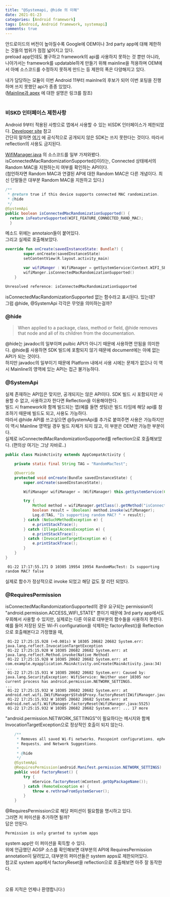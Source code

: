 ```yaml
---
title: "@Systemapi, @hide 의 이해"
date: 2021-01-23
categories: [Android framework]
tags: [Android, Android framework, systemapi]
comments: true
---
```



안드로이드의 버전이 높아질수록 Google에 OEM이나 3rd party app에 대해 제한하는 것들의 범위가 점점 넓어지고 있다.  
preload app인데도 불구하고 framework의 api를 사용하지 못하는 것 뿐만 아니라, 나아가서는 framework를 updatable하게 만들기 위해 mainline을 적용하며 OEM에서 아예 소스코드를 수정하지 못하게 만드는 등 제한의 폭은 다양해지고 있다.

내가 담당하는 모듈이 이번 Android 11부터 mainlne의 후보가 되어 이번 포팅을 진행하며 쓰지 못했던 api가 종종 있었다.  
([Mainline과 apex](https://android-developers.googleblog.com/2019/05/fresher-os-with-projects-treble-and-mainline.html) 에 대한 설명은 링크를 참조)
<br>
<br>

### 비SKD 인터페이스 제한사항
Android 9부터 적용된 사항으로 앱에서 사용할 수 있는 비SDK 인터페이스가 제한되었다.
[Developer site](https://developer.android.com/distribute/best-practices/develop/restrictions-non-sdk-interfaces?hl=ko) 참고  
간단히 말하면 [여기](https://developer.android.com/reference/packages?hl=ko) 에 공식적으로 공개되지 않은 SDK는 쓰지 못한다는 것이다. 따라서 reflection의 사용도 금지된다.



[WifiManager.java](https://android.googlesource.com/platform/frameworks/base/+/refs/heads/android11-release/wifi/java/android/net/wifi/WifiManager.java) 의 소스코드를 일부 가져와봤다.  
isConnectedMacRandomizationSupported()이라는, Connected 상태에서의 Random MAC을 지원하는지 여부를 확인하는 API이다.  
(첨언하자면 Random MAC과 연결된 AP에 대한 Random MAC은 다른 개념이다. 최신 단말들은 대부분 Random MAC을 지원하고 있다.)  
```java
/**
 * @return true if this device supports connected MAC randomization.
 * @hide
 */
@SystemApi
public boolean isConnectedMacRandomizationSupported() {
  return isFeatureSupported(WIFI_FEATURE_CONNECTED_RAND_MAC);
  }
 ```
 
메소드 위에는 annotaion들이 붙어있다.  
그리고 실제로 호출해보았다.

```kotlin
override fun onCreate(savedInstanceState: Bundle?) {
        super.onCreate(savedInstanceState)
        setContentView(R.layout.activity_main)

        var wifiManger : WifiManager = getSystemService(Context.WIFI_SERVICE) as WifiManager
        wifiManger.isConnectedMacRandomizationSupported()
    }
```

```kotlin
Unresolved reference: isConnectedMacRandomizationSupported
```
isConnectedMacRandomizationSupported 없는 함수라고 표시된다.
있는데?  
그럼 @hide, @SystemApi 각각은 무엇을 의미하는걸까?


### @hide
>When applied to a package, class, method or field, @hide removes that node and all of its children from the documentation.

@hide는 javadoc의 일부이며 pulbic API가 아니기 때문에 사용하면 안됨을 의미한다.
@hide를 사용하면 SDK 빌드에 포함되지 않기 때문에 document에는 아예 없는 API가 되는 것이다.  
하지만 javadoc의 일부이기 때문에 Platform 내에서 사용 시에는 문제가 없으나 이 역시 Mainline의 영역에 있는 API는 접근 불가능하다.  

 
### @SystemApi
실제 존재하는 API임은 맞지만, 공개되지는 않은 API이다.
SDK 빌드 시 포함되지만 사용할 수 없고, 사용하고자 한다면 Reflection을 이용해야한다.  
빌드 시 framework와 함께 빌드되는 앱(예를 들면 셋팅)은 빌드 타임에 해당 api를 참조하기 때문에 빌드도 되고, 사용도 가능하다.  
따라서 @hide API를 쓰고싶으면 @SystemApi를 추가로 붙여주면 사용은 가능하지만 이 역시 Mainline 영역일 경우 빌드 자체가 되지 않고, 이 부분은 OEM만 가능한 부분이다.  
실제로 isConnectedMacRandomizationSupported를 reflection으로 호출해보았다. (편의상 여기는 그냥 자바로..)  

```java
public class MainActivity extends AppCompatActivity {

    private static final String TAG = "RandomMacTest";

    @Override
    protected void onCreate(Bundle savedInstanceState) {
        super.onCreate(savedInstanceState);

        WifiManager wifiManager = (WifiManager) this.getSystemService(Context.WIFI_SERVICE);

        try {
            Method method = wifiManager.getClass().getMethod("isConnectedMacRandomizationSupported");
            boolean result = (Boolean) method.invoke(wifiManager);
            Log.d(TAG, "Is supporting random MAC? " + result);
        } catch (NoSuchMethodException e) {
            e.printStackTrace();
        } catch (IllegalAccessException e) {
            e.printStackTrace();
        } catch (InvocationTargetException e) {
            e.printStackTrace();
        }
    }
}
```
```
 01-22 17:17:55.171 D 10305 19954 19954 RandomMacTest: Is supporting random MAC? false
```

실제로 함수가 정상적으로 invoke 되었고 해당 값도 잘 리턴 되었다.  


### @RequiresPermission 
isConnectedMacRandomizationSupported의 경우 요구되는 permission이 "android.permission.ACCESS_WIFI_STATE" 뿐이기 때문에 3rd party app에서도 우회해서 사용할 수 있지만, 실제로는 다른 이유로 대부분의 함수들을 사용하지 못한다.  
예를 들어 저장된 모든 Wi-Fi configuration을 삭제하는 factoryRest()을 Reflection으로 호출해본다고 가정했을 때,  

```
 01-22 17:25:15.928 (+0.001s) W 10305 20682 20682 System.err: java.lang.reflect.InvocationTargetException
 01-22 17:25:15.928 W 10305 20682 20682 System.err: at java.lang.reflect.Method.invoke(Native Method)
 01-22 17:25:15.928 W 10305 20682 20682 System.err: at com.example.myapplication.MainActivity.onCreate(MainActivity.java:34)
...
 01-22 17:25:15.931 W 10305 20682 20682 System.err: Caused by: java.lang.SecurityException: WifiService: Neither user 10305 nor current process has android.permission.NETWORK_SETTINGS.
...
 01-22 17:25:15.932 W 10305 20682 20682 System.err: at android.net.wifi.IWifiManager$Stub$Proxy.factoryReset(IWifiManager.java:3651)
 01-22 17:25:15.932 W 10305 20682 20682 System.err: at android.net.wifi.WifiManager.factoryReset(WifiManager.java:5525)
 01-22 17:25:15.932 W 10305 20682 20682 System.err: ... 17 more
```

"android.permission.NETWORK_SETTINGS"이 필요하다는 메시지와 함께 InvocationTargetException으로 정상적인 호출이 되지 않는다.  

```java
    /**
     * Removes all saved Wi-Fi networks, Passpoint configurations, ephemeral networks, Network
     * Requests, and Network Suggestions.
     *
     * @hide
     */
    @SystemApi
    @RequiresPermission(android.Manifest.permission.NETWORK_SETTINGS)
    public void factoryReset() {
        try {
            mService.factoryReset(mContext.getOpPackageName());
        } catch (RemoteException e) {
            throw e.rethrowFromSystemServer();
        }
    }
```

@RequiresPermission으로 해당 퍼미션이 필요함을 명시하고 있다.  
그러면 저 퍼미션을 추가하면 될까?  
답은 안된다.

```
Permission is only granted to system apps 
```
system app만 이 퍼미션을 획득할 수 있다.  
위에 언급했던 AOSP 소스를 확인해보면 대부분의 API에 RequiresPermission annotation이 달려있고, 대부분의 퍼미션들은 system apps로 제한되어있다.  
참고로 system app에서 factoryReset을 reflection으로 호출해보면 아주 잘 동작한다.  

<br>

오류 지적은 언제나 환영합니다:)  

